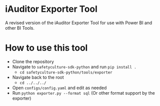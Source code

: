 # iAuditor Exporter Tool
A revised version of the iAuditor Exporter Tool for use with Power BI and other BI Tools. 



# How to use this tool

* Clone the repository
* Navigate to `safetyculture-sdk-python` and run `pip install .`
    * `cd safetyculture-sdk-python/tools/exporter`
* Navigate back to the root
    * `cd ../../../`
* Open `configs/config.yaml` and edit as needed
* Run `python exporter.py --format sql` (Or other format support by the exporter)
